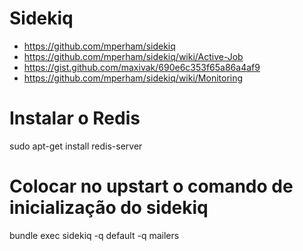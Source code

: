 # Sidekiq

- https://github.com/mperham/sidekiq
- https://github.com/mperham/sidekiq/wiki/Active-Job
- https://gist.github.com/maxivak/690e6c353f65a86a4af9
- https://github.com/mperham/sidekiq/wiki/Monitoring


# Instalar o Redis

sudo apt-get install redis-server

# Colocar no upstart o comando de inicialização do sidekiq

bundle exec sidekiq -q default -q mailers